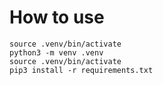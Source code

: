 # How to use

```shell
source .venv/bin/activate
python3 -m venv .venv
source .venv/bin/activate
pip3 install -r requirements.txt
```
